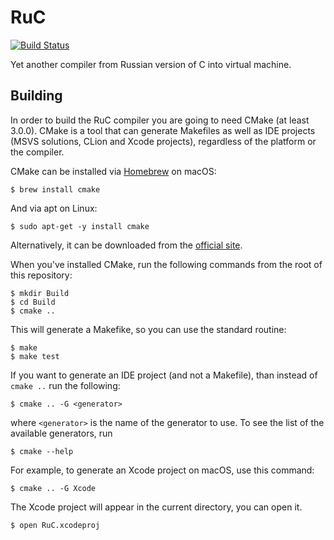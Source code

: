 # RuC
[![Build Status](https://travis-ci.org/andrey-terekhov/RuC.svg?branch=master)](https://travis-ci.org/andrey-terekhov/RuC)

Yet another compiler from Russian version of C into virtual machine.

## Building
In order to build the RuC compiler you are going to need CMake (at least 3.0.0). CMake is a tool that can generate Makefiles as well as IDE projects (MSVS solutions, CLion and Xcode projects), regardless of the platform or the compiler.

CMake can be installed via [Homebrew](http://brew.sh) on macOS:

```
$ brew install cmake
```

And via apt on Linux:

```
$ sudo apt-get -y install cmake
```

Alternatively, it can be downloaded from the [official site](https://cmake.org/download/).

When you've installed CMake, run the following commands from the root of this repository:

```
$ mkdir Build
$ cd Build
$ cmake ..
```

This will generate a Makefike, so you can use the standard routine:

```
$ make
$ make test
```

If you want to generate an IDE project (and not a Makefile), than instead of `cmake ..` run the following:

```
$ cmake .. -G <generator>
```

where `<generator>` is the name of the generator to use. To see the list of the available generators, run

```
$ cmake --help
```

For example, to generate an Xcode project on macOS, use this command:

```
$ cmake .. -G Xcode
```

The Xcode project will appear in the current directory, you can open it.

```
$ open RuC.xcodeproj
```
